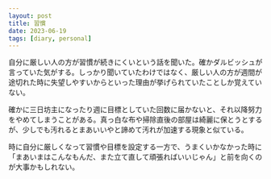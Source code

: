 ```yaml
---
layout: post
title: 習慣
date: 2023-06-19
tags: [diary, personal]
---
```

自分に厳しい人の方が習慣が続きにくいという話を聞いた。確かダルビッシュが言っていた気がする。しっかり聞いていたわけではなく、厳しい人の方が週間が途切れた時に失望しやすいからといった理由が挙げられていたことしか覚えていない。

確かに三日坊主になったり週に目標としていた回数に届かないと、それ以降努力をやめてしまうことがある。真っ白な布や掃除直後の部屋は綺麗に保とうとするが、少しでも汚れるとまあいいやと諦めて汚れが加速する現象と似ている。

時に自分に厳しくなって習慣や目標を設定する一方で、うまくいかなかった時に「まあいまはこんなもんだ、また立て直して頑張ればいいじゃん」と前を向くのが大事かもしれない。